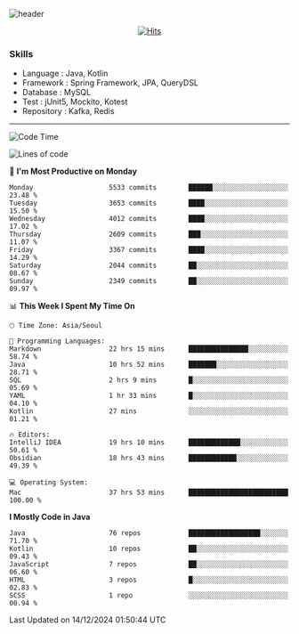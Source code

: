 <!-- Github Profile Readme로 프로필 꾸미기 : https://zzsza.github.io/development/2020/07/10/make-github-profile-readme/ -->

<!-- github theme -->
  <!-- 
    ![header](https://capsule-render.vercel.app/api?type=slice&color=e0f0e3&height=150&section=header&text=beasy&fontSize=45)
  -->
  ![header](https://capsule-render.vercel.app/api?type=soft&color=e0f0e3&height=150&section=header&text=Choi-YongSeok&fontSize=55&animation=twinkling)


<!-- hits count : https://hits.seeyoufarm.com/ -->
<div align=center>
    
  [![Hits](https://hits.seeyoufarm.com/api/count/incr/badge.svg?url=https%3A%2F%2Fgithub.com%2Fchoi-ys&count_bg=%2379C83D&title_bg=%23555555&icon=&icon_color=%23E7E7E7&title=hits&edge_flat=false)](https://hits.seeyoufarm.com)

</div>


<!-- Committed Top Lang -->
<div align=center>
</div>


### Skills
 - Language : Java, Kotlin
 - Framework : Spring Framework, JPA, QueryDSL
 - Database : MySQL
 - Test : jUnit5, Mockito, Kotest
 - Repository : Kafka, Redis

---

<!--START_SECTION:waka-->
![Code Time](http://img.shields.io/badge/Code%20Time-4%2C951%20hrs%2030%20mins-blue)

![Lines of code](https://img.shields.io/badge/From%20Hello%20World%20I%27ve%20Written-15.1%20million%20lines%20of%20code-blue)

📅 **I'm Most Productive on Monday** 

```text
Monday                   5533 commits        ██████░░░░░░░░░░░░░░░░░░░   23.48 % 
Tuesday                  3653 commits        ████░░░░░░░░░░░░░░░░░░░░░   15.50 % 
Wednesday                4012 commits        ████░░░░░░░░░░░░░░░░░░░░░   17.02 % 
Thursday                 2609 commits        ███░░░░░░░░░░░░░░░░░░░░░░   11.07 % 
Friday                   3367 commits        ████░░░░░░░░░░░░░░░░░░░░░   14.29 % 
Saturday                 2044 commits        ██░░░░░░░░░░░░░░░░░░░░░░░   08.67 % 
Sunday                   2349 commits        ██░░░░░░░░░░░░░░░░░░░░░░░   09.97 % 
```


📊 **This Week I Spent My Time On** 

```text
🕑︎ Time Zone: Asia/Seoul

💬 Programming Languages: 
Markdown                 22 hrs 15 mins      ███████████████░░░░░░░░░░   58.74 % 
Java                     10 hrs 52 mins      ███████░░░░░░░░░░░░░░░░░░   28.71 % 
SQL                      2 hrs 9 mins        █░░░░░░░░░░░░░░░░░░░░░░░░   05.69 % 
YAML                     1 hr 33 mins        █░░░░░░░░░░░░░░░░░░░░░░░░   04.10 % 
Kotlin                   27 mins             ░░░░░░░░░░░░░░░░░░░░░░░░░   01.21 % 

🔥 Editors: 
IntelliJ IDEA            19 hrs 10 mins      █████████████░░░░░░░░░░░░   50.61 % 
Obsidian                 18 hrs 43 mins      ████████████░░░░░░░░░░░░░   49.39 % 

💻 Operating System: 
Mac                      37 hrs 53 mins      █████████████████████████   100.00 % 
```

**I Mostly Code in Java** 

```text
Java                     76 repos            ██████████████████░░░░░░░   71.70 % 
Kotlin                   10 repos            ██░░░░░░░░░░░░░░░░░░░░░░░   09.43 % 
JavaScript               7 repos             ██░░░░░░░░░░░░░░░░░░░░░░░   06.60 % 
HTML                     3 repos             █░░░░░░░░░░░░░░░░░░░░░░░░   02.83 % 
SCSS                     1 repo              ░░░░░░░░░░░░░░░░░░░░░░░░░   00.94 % 
```




 Last Updated on 14/12/2024 01:50:44 UTC
<!--END_SECTION:waka-->

<!-- 
![footer](https://capsule-render.vercel.app/api?section=footer&type=slice&color=e0f0e3)
-->

